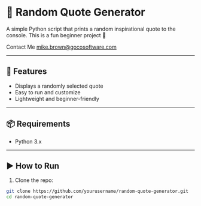 # 🎉 Random Quote Generator

A simple Python script that prints a random inspirational quote to the console. This is a fun beginner project 🎉

Contact Me
mike.brown@gocosoftware.com

---

## 🚀 Features

- Displays a randomly selected quote
- Easy to run and customize
- Lightweight and beginner-friendly

---

## 📦 Requirements

- Python 3.x

---

## ▶️ How to Run

1. Clone the repo:

```bash
git clone https://github.com/yourusername/random-quote-generator.git
cd random-quote-generator
